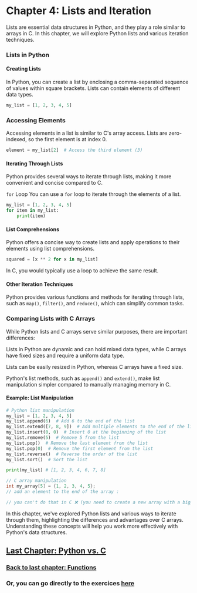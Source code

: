 
# Chapter 4: Lists and Iteration

Lists are essential data structures in Python, and they play a role similar to arrays in C. In this chapter, we will explore Python lists and various iteration techniques.

### Lists in Python

#### Creating Lists

In Python, you can create a list by enclosing a comma-separated sequence of values within square brackets. Lists can contain elements of different data types.

```python
my_list = [1, 2, 3, 4, 5]
```

### Accessing Elements
Accessing elements in a list is similar to C's array access. Lists are zero-indexed, so the first element is at index 0.
```python
element = my_list[2]  # Access the third element (3)
```

#### Iterating Through Lists
Python provides several ways to iterate through lists, making it more convenient and concise compared to C.

`for` Loop
You can use a `for` loop to iterate through the elements of a list.

```python
my_list = [1, 2, 3, 4, 5]
for item in my_list:
    print(item)
```
#### List Comprehensions
Python offers a concise way to create lists and apply operations to their elements using list comprehensions.

```python
squared = [x ** 2 for x in my_list]
```

In C, you would typically use a loop to achieve the same result.

#### Other Iteration Techniques
Python provides various functions and methods for iterating through lists, such as `map()`, `filter()`, and `reduce()`, which can simplify common tasks.

### Comparing Lists with C Arrays
While Python lists and C arrays serve similar purposes, there are important differences:

Lists in Python are dynamic and can hold mixed data types, while C arrays have fixed sizes and require a uniform data type.

Lists can be easily resized in Python, whereas C arrays have a fixed size.

Python's list methods, such as `append()` and `extend()`, make list manipulation simpler compared to manually managing memory in C.

#### Example: List Manipulation

```python
# Python list manipulation
my_list = [1, 2, 3, 4, 5]
my_list.append(6)  # Add 6 to the end of the list
my_list.extend([7, 8, 9])  # Add multiple elements to the end of the list
my_list.insert(0, 0)  # Insert 0 at the beginning of the list
my_list.remove(5)  # Remove 5 from the list
my_list.pop()  # Remove the last element from the list
my_list.pop(0)  # Remove the first element from the list
my_list.reverse()  # Reverse the order of the list
my_list.sort()  # Sort the list

print(my_list) # [1, 2, 3, 4, 6, 7, 8]
```

```c
// C array manipulation
int my_array[5] = {1, 2, 3, 4, 5};
// add an element to the end of the array :

// you can't do that in C ❌ (you need to create a new array with a bigger size)
```


In this chapter, we've explored Python lists and various ways to iterate through them, highlighting the differences and advantages over C arrays. Understanding these concepts will help you work more effectively with Python's data structures.



## [Last Chapter: Python vs. C](python-vs-c.md)

### [Back to last chapter: Functions](functions.md)

### Or, you can go directly to the exercices [here](../exercices/exercices.md)